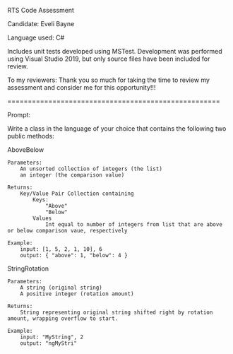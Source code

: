 RTS Code Assessment 

Candidate: Eveli Bayne 

Language used: C# 

Includes unit tests developed using MSTest. Development was performed using Visual Studio 2019, but only source files have 
been included for review. 

To my reviewers: Thank you so much for taking the time to review my assessment and consider me for this opportunity!!!

====================================================

Prompt: 

Write a class in the language of your choice that contains the following two public methods:

AboveBelow

	Parameters:
		An unsorted collection of integers (the list)
		an integer (the comparison value)
		
	Returns:
		Key/Value Pair Collection containing 
			Keys:
				"Above"
				"Below"
			Values
				Int equal to number of integers from list that are above or below comparison vaue, respectively

	Example:
		input: [1, 5, 2, 1, 10], 6
		output: { "above": 1, "below": 4 }

StringRotation

	Parameters:
		A string (original string)
		A positive integer (rotation amount)

	Returns:
		String representing original string shifted right by rotation amount, wrapping overflow to start. 

	Example:
		input: "MyString", 2
		output: "ngMyStri"

